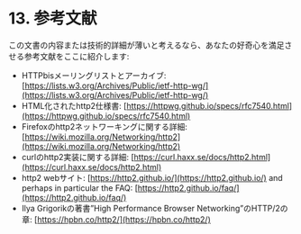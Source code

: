 # 13. 参考文献

この文書の内容または技術的詳細が薄いと考えるなら、あなたの好奇心を満足させる参考文献をここに紹介します:

* HTTPbisメーリングリストとアーカイブ: [https://lists.w3.org/Archives/Public/ietf-http-wg/](https://lists.w3.org/Archives/Public/ietf-http-wg/)
* HTML化されたhttp2仕様書: [https://httpwg.github.io/specs/rfc7540.html](https://httpwg.github.io/specs/rfc7540.html)
* Firefoxのhttp2ネットワーキングに関する詳細: [https://wiki.mozilla.org/Networking/http2](https://wiki.mozilla.org/Networking/http2)
* curlのhttp2実装に関する詳細: [https://curl.haxx.se/docs/http2.html](https://curl.haxx.se/docs/http2.html)
* http2 webサイト: [https://http2.github.io/](https://http2.github.io/) and perhaps in particular the FAQ: [https://http2.github.io/faq/](https://http2.github.io/faq/)
* Ilya Grigorikの著書”High Performance Browser Networking”のHTTP/2の章: [https://hpbn.co/http2/](https://hpbn.co/http2/)

